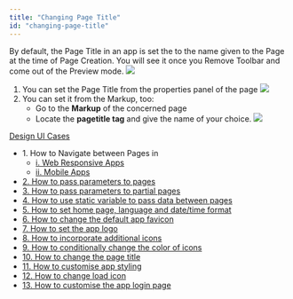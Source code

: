 ```yaml
---
title: "Changing Page Title"
id: "changing-page-title"
---
```


By default, the Page Title in an app is set the to the name given to the Page at the time of Page Creation. You will see it once you Remove Toolbar and come out of the Preview mode. [![](/learn/assets/design_pagetitle.png)](/learn/assets/design_pagetitle.png)

1. You can set the Page Title from the properties panel of the page [![](/learn/assets/design_pagetitle_prop-1.png)](/learn/assets/design_pagetitle_prop-1.png)
2. You can set it from the Markup, too:
    - Go to the **Markup** of the concerned page
    - Locate the **pagetitle tag** and give the name of your choice. [![](/learn/assets/design_pagetitle_markup.png)](/learn/assets/design_pagetitle_markup.png)

[Design UI Cases](/learn/app-development/ui-design/use-cases-ui-design/)

- 1\. How to Navigate between Pages in
    - [i. Web Responsive Apps](/learn/responsive-web/web-ui-design/#page-navigation)
    - [ii. Mobile Apps](/learn/hybrid-mobile/mobile-page-concepts/#page-navigation-actions)
- [2\. How to pass parameters to pages](/learn/how-tos/passing-parameters-pages/)
- [3\. How to pass parameters to partial pages](/learn/how-tos/passing-parameters-partial-page/)
- [4\. How to use static variable to pass data between pages](/learn/how-tos/use-static-variable-pass-data-pages/)
- [5\. How to set home page, language and date/time format](/learn/how-tos/setting-language-date-format/)
- [6\. How to change the default app favicon](/learn/how-tos/changing-default-favicon/)
- [7\. How to set the app logo](/learn/how-tos/changing-app-logo/)
- [8\. How to incorporate additional icons](/learn/how-tos/incorporating-additional-icons/)
- [9\. How to conditionally change the color of icons](/learn/how-tos/displaying-icon-color-based-upon-condition/)
- [10\. How to change the page title](/learn/how-tos/changing-page-title/)
- [11\. How to customise app styling](/learn/how-tos/customise-app-style/)
- [12\. How to change load icon](learn/how-tos/change-icon-global-spinner/)
- [13\. How to customise the app login page](/learn/how-tos/customise-login-page/)
